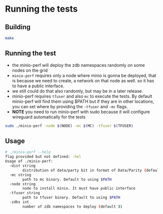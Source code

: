 # Running the tests
## Building
```bash
make
```

## Running the test
- the minio-perf will deploy the zdb namespaces randomly on some nodes on the grid
- `minio-perf` requires only a node where minio is gonna be deployed, that is because we need to create, a network on that node as well. so it has to have a public interface.
- we still could do that also randomly, but may be in a later release.
- minio-perf requires `tfuser` and also `mc` to execute the tests. By default minio-perf will find them using $PATH but if they are in other locations, you can set where by providing the `-tfuser` and `-mc` flags.
- **NOTE** you need to run minio-perf with sudo because it will configure wireguard automatically for the tests

```bash
sudo ./minio-perf -node $(NODE) -mc $(MC) -tfuser $(TFUSER)
```

## Usage
```bash
# ./minio-perf --help
flag provided but not defined: -hel
Usage of ./minio-perf:
  -dist string
    	distribution of data/party bit in format of Data/Parity (default "2/1")
  -mc string
    	path to mc binary. Default to using $PATH
  -node string
    	node to install minio. It must have public interface
  -tfuser string
    	path to tfuser binary. Default to using $PATH
  -zdbs int
    	number of zdb namespaces to deploy (default 3)
```
